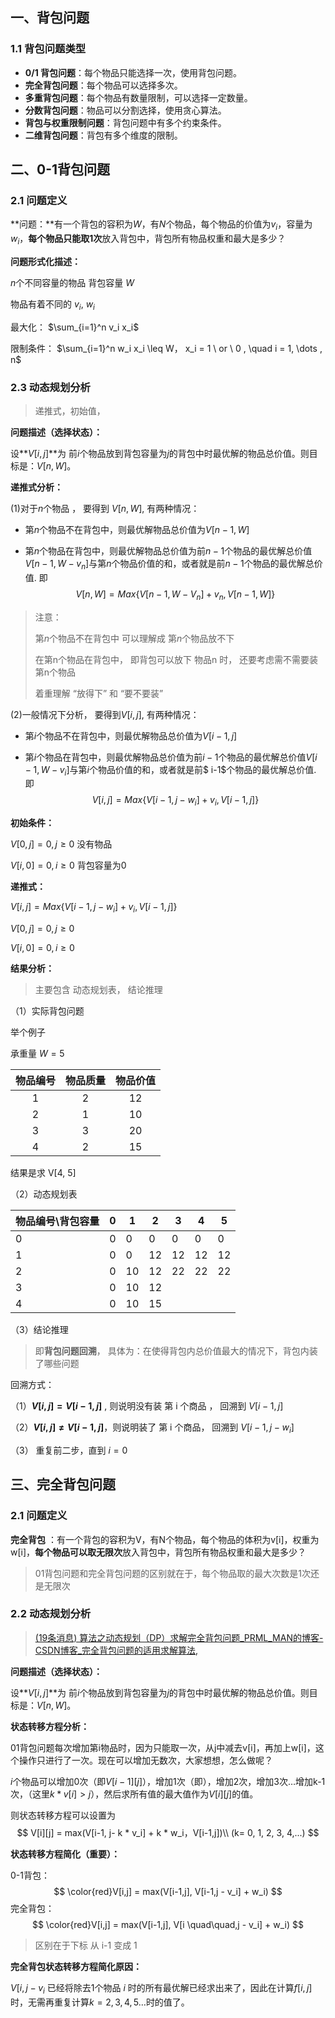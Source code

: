 ## 一、背包问题

### 1.1 背包问题类型

- **0/1 背包问题**：每个物品只能选择一次，使用背包问题。
- **完全背包问题**：每个物品可以选择多次。
- **多重背包问题**：每个物品有数量限制，可以选择一定数量。
- **分数背包问题**：物品可以分割选择，使用贪心算法。
- **背包与权重限制问题**：背包问题中有多个约束条件。
- **二维背包问题**：背包有多个维度的限制。





## 二、0-1背包问题

### 2.1 问题定义

**问题：**有一个背包的容积为$W$，有$N$个物品，每个物品的价值为$v_i$，容量为$w_i$，**每个物品只能取1次**放入背包中，背包所有物品权重和最大是多少？

**问题形式化描述：**

$n$个不同容量的物品 背包容量 $W$ 

物品有着不同的 $v_i$, $w_i$

最大化： $\sum_{i=1}^n v_i x_i$

限制条件： $\sum_{i=1}^n w_i x_i \leq W，  x_i = 1 \ or \ 0 , \quad i = 1, \dots , n$



### 2.3  动态规划分析

> 递推式，初始值，

**问题描述（选择状态）：**

设**$V[i,j]$**为 前$i$个物品放到背包容量为$j$的背包中时最优解的物品总价值。则目标是：$V[n,W]$。



**递推式分析：**

(1)对于$n$个物品 ， 要得到 $V[n,W]$,  有两种情况：

- 第$n$个物品不在背包中，则最优解物品总价值为$V[n-1,W]$

- 第$n$个物品在背包中，则最优解物品总价值为前$n-1$个物品的最优解总价值$V[n-1,W-v_n]$与第$n$个物品价值的和，或者就是前$n-1$个物品的最优解总价值. 即
  $$
  V[n,W]=Max\{V[n-1,W-V_n]+v_n,V[n-1,W]\}
  $$

> 注意：
>
> 第$n$个物品不在背包中  可以理解成   第$n$个物品放不下
>
> 在第n个物品在背包中， 即背包可以放下 物品n 时， 还要考虑需不需要装 第n个物品 
>
> 着重理解 “放得下” 和 “要不要装”

(2)一般情况下分析， 要得到$V[i,j]$,  有两种情况：

- 第$i$个物品不在背包中，则最优解物品总价值为$V[i-1,j]$

- 第$i$个物品在背包中，则最优解物品总价值为前$i-1$个物品的最优解总价值$V[i-1,W-v_i]$与第$i$个物品价值的和，或者就是前$ i-1$个物品的最优解总价值. 即
  $$
  V[i,j]=Max\{V[i-1,j-w_i]+v_i,V[i-1,j]\}
  $$



**初始条件：**

$V[0,j] = 0, j \geq 0$     没有物品

$V[i,0] = 0, i \geq 0$   背包容量为0



**递推式：**

$V[i,j]=Max\{V[i-1,j-w_i]+v_i,V[i-1,j]\}$

$V[0,j] = 0, j \geq 0$

$V[i,0] = 0, i \geq 0$



**结果分析：**

> 主要包含 动态规划表， 结论推理

（1）实际背包问题

举个例子

承重量 $W = 5$

| 物品编号 | 物品质量 | 物品价值 |
| :------: | :------: | :------: |
|    1     |    2     |    12    |
|    2     |    1     |    10    |
|    3     |    3     |    20    |
|    4     |    2     |    15    |

结果是求 V[4, 5]



（2）动态规划表

| 物品编号\背包容量 | 0    | 1    | 2    | 3    | 4    | 5    |
| ----------------- | ---- | ---- | ---- | ---- | ---- | ---- |
| 0                 | 0    | 0    | 0    | 0    | 0    | 0    |
| 1                 | 0    | 0    | 12   | 12   | 12   | 12   |
| 2                 | 0    | 10   | 12   | 22   | 22   | 22   |
| 3                 | 0    | 10   | 12   |      |      |      |
| 4                 | 0    | 10   | 15   |      |      |      |



（3）结论推理

> 即**背包问题回溯**， 具体为：在使得背包内总价值最大的情况下，背包内装了哪些问题

回溯方式：

（1）**$V[i,j]=V[i-1,j]$** , 则说明没有装 第 i 个商品 ， 回溯到 $V[i-1,j]$

（2）**$V[i,j] \neq V[i-1,j]$**，则说明装了 第 i 个商品， 回溯到 $V[i-1,j-w_i]$

（3） 重复前二步，直到 $i=0$



## 三、完全背包问题

### 2.1 问题定义

**完全背包** ：有一个背包的容积为V，有N个物品，每个物品的体积为v[i]，权重为w[i]，**每个物品可以取无限次**放入背包中，背包所有物品权重和最大是多少？

> 01背包问题和完全背包问题的区别就在于，每个物品取的最大次数是1次还是无限次



### 2.2 动态规划分析

> [(19条消息) 算法之动态规划（DP）求解完全背包问题_PRML_MAN的博客-CSDN博客_完全背包问题的适用求解算法,](https://blog.csdn.net/PRML_MAN/article/details/114433408)

**问题描述（选择状态）：**

设**$V[i,j]$**为 前$i$个物品放到背包容量为$j$的背包中时最优解的物品总价值。则目标是：$V[n,W]$。



**状态转移方程分析：**

01背包问题每次增加第i物品时，因为只能取一次，从j中减去v[i]，再加上w[i]，这个操作只进行了一次。现在可以增加无数次，大家想想，怎么做呢？

$i$个物品可以增加0次（即$V[i-1][j]$），增加1次（即），增加2次，增加3次…增加k-1次，（这里$k*v[i] > j$），然后求所有值的最大值作为$V[i][j]$的值。

则状态转移方程可以设置为
$$
V[i][j] = max(V[i-1, j- k * v_i] + k * w_i，V[i-1,j])\\ (k= 0, 1, 2, 3, 4,...)
$$



**状态转移方程简化（重要）：**

0-1背包：
$$
\color{red}V[i,j] = max(V[i-1,j],  V[i-1,j - v_i] + w_i)
$$
完全背包：
$$
\color{red}V[i,j] = max(V[i-1,j],  V[i \quad\quad,j - v_i] + w_i)
$$

> 区别在于下标 从  i-1 变成 1



**完全背包状态转移方程简化原因：**

$V[i,j - v_i$ 已经将除去1个物品 $i$ 时的所有最优解已经求出来了，因此在计算$f[i,j]$时，无需再重复计算$k=2,3,4,5…$时的值了。



